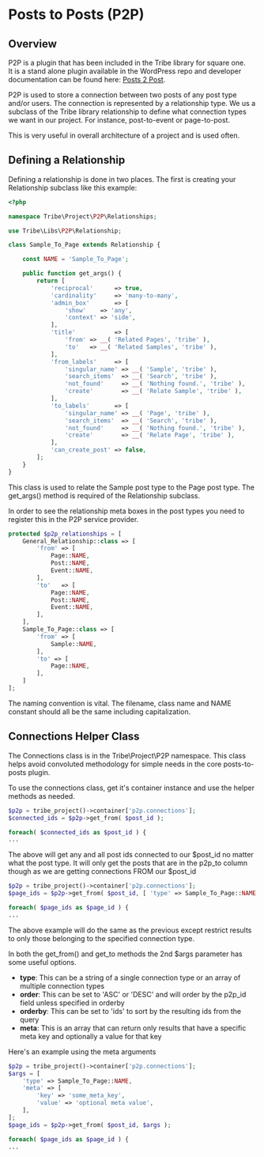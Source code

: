 # Posts to Posts (P2P)

## Overview

P2P is a plugin that has been included in the Tribe library for square one.  
It is a stand alone plugin available in the WordPress repo and developer 
documentation can be found here: [Posts 2 Post](https://github.com/scribu/wp-posts-to-posts/wiki).

P2P is used to store a connection between two posts of any post type and/or users.  The connection
is represented by a relationship type.  We us a subclass of the Tribe library relationship to define
what connection types we want in our project.  For instance, post-to-event or page-to-post.

This is very useful in overall architecture of a project and is used often.

## Defining a Relationship

Defining a relationship is done in two places.  The first is creating your Relationship subclass like
this example:

```php
<?php

namespace Tribe\Project\P2P\Relationships;

use Tribe\Libs\P2P\Relationship;

class Sample_To_Page extends Relationship {

	const NAME = 'Sample_To_Page';

	public function get_args() {
		return [
			'reciprocal'      => true,
			'cardinality'     => 'many-to-many',
			'admin_box'       => [
				'show'    => 'any',
				'context' => 'side',
			],
			'title'           => [
				'from' => __( 'Related Pages', 'tribe' ),
				'to'   => __( 'Related Samples', 'tribe' ),
			],
			'from_labels'     => [
				'singular_name' => __( 'Sample', 'tribe' ),
				'search_items'  => __( 'Search', 'tribe' ),
				'not_found'     => __( 'Nothing found.', 'tribe' ),
				'create'        => __( 'Relate Sample', 'tribe' ),
			],
			'to_labels'       => [
				'singular_name' => __( 'Page', 'tribe' ),
				'search_items'  => __( 'Search', 'tribe' ),
				'not_found'     => __( 'Nothing found.', 'tribe' ),
				'create'        => __( 'Relate Page', 'tribe' ),
			],
			'can_create_post' => false,
		];
	}
}
```

This class is used to relate the Sample post type to the Page post type.  The get_args() method
is required of the Relationship subclass.

In order to see the relationship meta boxes in the post types you need to register this in the
P2P service provider.

```php
protected $p2p_relationships = [
    General_Relationship::class => [
        'from' => [
            Page::NAME,
            Post::NAME,
            Event::NAME,
        ],
        'to'   => [
            Page::NAME,
            Post::NAME,
            Event::NAME,
        ],
    ],
    Sample_To_Page::class => [
        'from' => [
            Sample::NAME,
        ],
        'to' => [
            Page::NAME,
        ],
    ]
];
```

The naming convention is vital.  The filename, class name and NAME constant 
should all be the same including capitalization.

## Connections Helper Class

The Connections class is in the Tribe\Project\P2P namespace.  This class helps avoid convoluted 
methodology for simple needs in the core posts-to-posts plugin.

To use the connections class, get it's container instance and use the helper methods as needed.

```php
$p2p = tribe_project()->container['p2p.connections'];
$connected_ids = $p2p->get_from( $post_id );

foreach( $connected_ids as $post_id ) {
...
```

The above will get any and all post ids connected to our $post_id no matter what the post type.
It will only get the posts that are in the p2p_to column though as we are getting connections FROM 
our $post_id

```php
$p2p = tribe_project()->container['p2p.connections'];
$page_ids = $p2p->get_from( $post_id, [ 'type' => Sample_To_Page::NAME ] );

foreach( $page_ids as $page_id ) {
...
```

The above example will do the same as the previous except restrict results to only those belonging to
the specified connection type.

In both the get_from() and get_to methods the 2nd $args parameter has some useful options.

- **type**: This can be a string of a single connection type or an array of multiple connection types
- **order**: This can be set to 'ASC' or 'DESC' and will order by the p2p_id field unless specified in orderby
- **orderby**: This can be set to 'ids' to sort by the resulting ids from the query
- **meta**: This is an array that can return only results that have a specific meta key and optionally a value for that key

Here's an example using the meta arguments

```php
$p2p = tribe_project()->container['p2p.connections'];
$args = [
    'type' => Sample_To_Page::NAME,
    'meta' => [
        'key' => 'some_meta_key',
        'value' => 'optional meta value',
    ],
];
$page_ids = $p2p->get_from( $post_id, $args );

foreach( $page_ids as $page_id ) {
...
```

